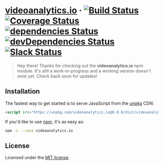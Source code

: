# [videoanalytics.io](https://github.com/adamstankiewicz/videoanalytics.io) &middot; [![Build Status](https://travis-ci.org/adamstankiewicz/videoanalytics.io.svg?branch=master)](https://travis-ci.org/adamstankiewicz/videoanalytics.io) [![Coverage Status](https://coveralls.io/repos/github/adamstankiewicz/videoanalytics.io/badge.svg?branch=master)](https://coveralls.io/github/adamstankiewicz/videoanalytics.io?branch=master) [![dependencies Status](https://david-dm.org/adamstankiewicz/videoanalytics.io/status.svg)](https://david-dm.org/adamstankiewicz/videoanalytics.io) [![devDependencies Status](https://david-dm.org/adamstankiewicz/videoanalytics.io/dev-status.svg)](https://david-dm.org/adamstankiewicz/videoanalytics.io?type=dev) [![Slack Status](http://videoanalytics-slack.herokuapp.com/badge.svg)](http://videoanalytics-slack.herokuapp.com)

> Hey there! Thanks for checking out the **videoanalytics.io** npm module. It's still a work-in-progress and a working version doesn't exist yet. Check back soon for updates!

## Installation

The fastest way to get started is to serve JavaScript from the [unpkg](https://unpkg.com/) CDN:

```html
<script src="https://unpkg.com/videoanalytics.io@0.0.6/dist/videoanalytics.io.min.js"></script>
```

If you'd like to use [npm](https://www.npmjs.com/), it's as easy as:

```sh
npm -i --save videoanalytics.io
```

## License
Licensed under the [MIT license](LICENSE.md).
